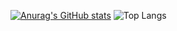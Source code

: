 [![Anurag's GitHub stats](https://github-readme-stats.vercel.app/api?username=maciej-klimek)](https://github.com/anuraghazra/github-readme-stats)
![Top Langs](https://github-readme-stats.vercel.app/api/top-langs/?username=maciej-klimek&size_weight=0.5&count_weight=0.5&&hide=matlab,language2)
